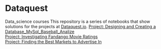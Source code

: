 # Dataquest
Data_science courses
This repository is a series of notebooks that show solutions for the projects at [Dataquest.io](https://www.dataquest.io/).
[Project: Designing and Creating a Database_MySql_Baseball_Analize](https://github.com/NeznaikanaLune/Dataquest/tree/master/M11_Designing%20and%20Creating%20a%20Database_Baseball%20match%20analize)\
[Project: Investigating Fandango Movie Ratings](https://github.com/NeznaikanaLune/Dataquest/tree/master/M13_InvestigatingFandangoRating)\
[Project: Finding the Best Markets to Advertise In](https://github.com/NeznaikanaLune/Dataquest/blob/master/M14_FindingTheBestMarketToAdverticeIn/Finding%20the%20Best%20Markets%20to%20Advertise%20In.ipynb)
